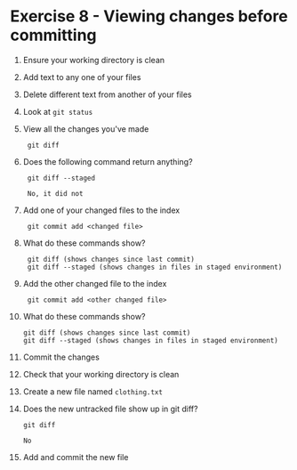 # Exercise 8 - Viewing changes before committing

1. Ensure your working directory is clean

2. Add text to any one of your files

3. Delete different text from another of your files

4. Look at `git status`

5. View all the changes you've made

        git diff

6. Does the following command return anything?

        git diff --staged

        No, it did not

7. Add one of your changed files to the index

        git commit add <changed file>

8. What do these commands show?

        git diff (shows changes since last commit)
        git diff --staged (shows changes in files in staged environment)

9. Add the other changed file to the index

        git commit add <other changed file>

10. What do these commands show?

        git diff (shows changes since last commit)
        git diff --staged (shows changes in files in staged environment)

11. Commit the changes

12. Check that your working directory is clean

13. Create a new file named `clothing.txt`

14. Does the new untracked file show up in git diff?

        git diff

        No

15. Add and commit the new file
